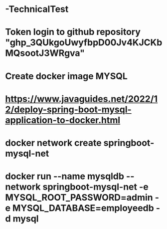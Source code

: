 # -TechnicalTest
# Token login to github repository "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"

# Create docker image MYSQL
# https://www.javaguides.net/2022/12/deploy-spring-boot-mysql-application-to-docker.html
# docker network create springboot-mysql-net
# docker run --name mysqldb --network springboot-mysql-net -e MYSQL_ROOT_PASSWORD=admin -e MYSQL_DATABASE=employeedb -d mysql
